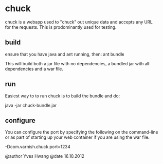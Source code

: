 chuck
=====

chuck is a webapp used to "chuck" out unique data and accepts any URL for the requests. This is prodominantly used for testing.

build
-----
ensure that you have java and ant running, then:
ant bundle 

This will build both a jar file with no dependencies, a bundled jar with all dependencies and a war file. 

run
---
Easiest way to to run chuck is to build the bundle and do:

java -jar chuck-bundle.jar

configure
---------
You can configure the port by specifying the following on the command-line or as part of starting up your web container if you are using the war file.

-Dcom.varnish.chuck.port=1234


@author Yves Hwang
@date	16.10.2012
